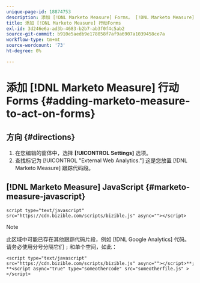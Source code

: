 ```yaml
---
unique-page-id: 18874753
description: 添加 [!DNL Marketo Measure] Forms。 [!DNL Marketo Measure]  — 产品文档
title: 添加 [!DNL Marketo Measure] 行动Forms
exl-id: 3d246e6a-ad3b-4683-b2b7-ab3f0f4c5ab2
source-git-commit: b910e5aedb9e178058f7af9a6907a1039458ce7a
workflow-type: tm+mt
source-wordcount: '73'
ht-degree: 0%

---
```


# 添加 [!DNL Marketo Measure] 行动Forms {#adding-marketo-measure-to-act-on-forms}

## 方向 {#directions}

1. 在您编辑的窗体中，选择 **[!UICONTROL Settings]** 选项。
1. 查找标记为 [!UICONTROL "External Web Analytics."] 这是您放置 [!DNL Marketo Measure] 跟踪代码段。

## [!DNL Marketo Measure] JavaScript {#marketo-measure-javascript}

`script type="text/javascript" src="https://cdn.bizible.com/scripts/bizible.js" async=""></script>`

>[!NOTE]
>
>此区域中可能已存在其他跟踪代码片段，例如 [!DNL Google Analytics] 代码。 请务必使用分号分隔它们 `;` 和单个空间，如此：
>
>`<script type="text/javascript" src="https://cdn.bizible.com/scripts/bizible.js" async=""></script>**; **<script async="true" type="someothercode" src="someotherfile.js" ></script>`
